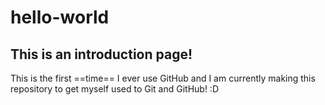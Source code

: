 # hello-world
## This is an introduction page!

This is the first ==time== I ever use GitHub and I am currently making this repository to get myself used to Git and GitHub! :D
